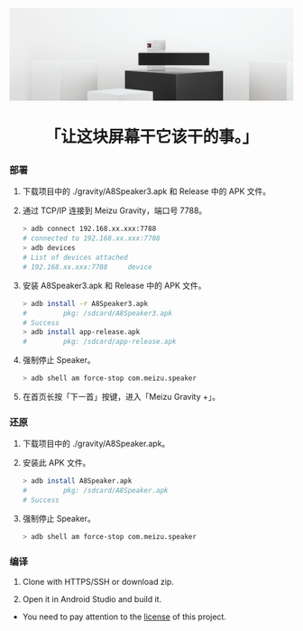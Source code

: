 ![](https://github.com/lz233/MeizuGravity/raw/master/Gravity/banner.png)



# <p align="center">「让这块屏幕干它该干的事。」</p>

### 部署

1. 下载项目中的 ./gravity/A8Speaker3.apk  和 Release 中的 APK 文件。

2. 通过 TCP/IP 连接到 Meizu Gravity，端口号 7788。

   ```bash
   > adb connect 192.168.xx.xxx:7788
   # connected to 192.168.xx.xxx:7788
   > adb devices
   # List of devices attached
   # 192.168.xx.xxx:7788     device
   ```

3. 安装 A8Speaker3.apk 和 Release 中的 APK 文件。

   ```bash
   > adb install -r A8Speaker3.apk
   #         pkg: /sdcard/A8Speaker3.apk
   # Success
   > adb install app-release.apk
   #         pkg: /sdcard/app-release.apk
   ```

4. 强制停止 Speaker。

   ```bash
   > adb shell am force-stop com.meizu.speaker
   ```

5. 在首页长按「下一首」按键，进入「Meizu Gravity +」。

### 还原

1. 下载项目中的 ./gravity/A8Speaker.apk。

2. 安装此 APK 文件。

   ```bash
   > adb install A8Speaker.apk
   #         pkg: /sdcard/A8Speaker.apk
   # Success
   ```

3. 强制停止 Speaker。

   ```bash
   > adb shell am force-stop com.meizu.speaker
   ```

### 编译

1. Clone with HTTPS/SSH or download zip.

2. Open it in Android Studio and build it.

- You need to pay attention to the [license](https://github.com/lz233/MeizuGravity/blob/master/LICENSE)  of this project.

